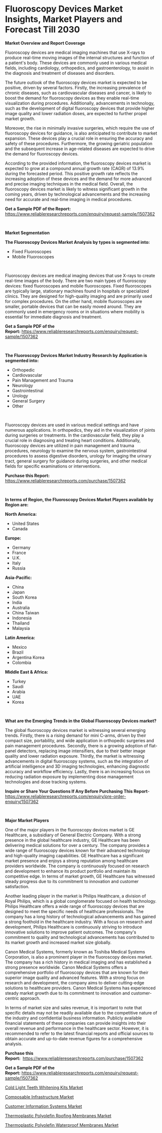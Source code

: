 <p><h1>Fluoroscopy Devices Market Insights, Market Players and Forecast Till 2030</h1></p><p><strong>Market Overview and Report Coverage</strong></p>
<p><p>Fluoroscopy devices are medical imaging machines that use X-rays to produce real-time moving images of the internal structures and function of a patient's body. These devices are commonly used in various medical fields, including cardiology, orthopedics, and gastroenterology, to assist in the diagnosis and treatment of diseases and disorders.</p><p>The future outlook of the fluoroscopy devices market is expected to be positive, driven by several factors. Firstly, the increasing prevalence of chronic diseases, such as cardiovascular diseases and cancer, is likely to boost the demand for fluoroscopy devices as they enable real-time visualization during procedures. Additionally, advancements in technology, such as the development of digital fluoroscopy devices that provide higher image quality and lower radiation doses, are expected to further propel market growth.</p><p>Moreover, the rise in minimally invasive surgeries, which require the use of fluoroscopy devices for guidance, is also anticipated to contribute to market expansion. These devices play a crucial role in ensuring the accuracy and safety of these procedures. Furthermore, the growing geriatric population and the subsequent increase in age-related diseases are expected to drive the demand for fluoroscopy devices.</p><p>According to the provided information, the fluoroscopy devices market is expected to grow at a compound annual growth rate (CAGR) of 13.9% during the forecasted period. This positive growth rate reflects the increasing adoption of these devices and the demand for more advanced and precise imaging techniques in the medical field. Overall, the fluoroscopy devices market is likely to witness significant growth in the coming years, driven by technological advancements and the increasing need for accurate and real-time imaging in medical procedures.</p></p>
<p><strong>Get a Sample PDF of the Report:</strong> <a href="https://www.reliableresearchreports.com/enquiry/request-sample/1507362">https://www.reliableresearchreports.com/enquiry/request-sample/1507362</a></p>
<p>&nbsp;</p>
<p><strong>Market Segmentation</strong></p>
<p><strong>The Fluoroscopy Devices Market Analysis by types is segmented into:</strong></p>
<p><ul><li>Fixed Fluoroscopes</li><li>Mobile Fluoroscopes</li></ul></p>
<p>&nbsp;</p>
<p><p>Fluoroscopy devices are medical imaging devices that use X-rays to create real-time images of the body. There are two main types of fluoroscopy devices: fixed fluoroscopes and mobile fluoroscopes. Fixed fluoroscopes are typically large, stationary machines found in hospitals or specialized clinics. They are designed for high-quality imaging and are primarily used for complex procedures. On the other hand, mobile fluoroscopes are smaller, portable devices that can be easily moved around. They are commonly used in emergency rooms or in situations where mobility is essential for immediate diagnosis and treatment.</p></p>
<p><strong>Get a Sample PDF of the Report:</strong>&nbsp;<a href="https://www.reliableresearchreports.com/enquiry/request-sample/1507362">https://www.reliableresearchreports.com/enquiry/request-sample/1507362</a></p>
<p>&nbsp;</p>
<p><strong>The Fluoroscopy Devices Market Industry Research by Application is segmented into:</strong></p>
<p><ul><li>Orthopedic</li><li>Cardiovascular</li><li>Pain Management and Trauma</li><li>Neurology</li><li>Gastrointestinal</li><li>Urology</li><li>General Surgery</li><li>Other</li></ul></p>
<p>&nbsp;</p>
<p><p>Fluoroscopy devices are used in various medical settings and have numerous applications. In orthopedics, they aid in the visualization of joints during surgeries or treatments. In the cardiovascular field, they play a crucial role in diagnosing and treating heart conditions. Additionally, fluoroscopy devices are utilized in pain management and trauma procedures, neurology to examine the nervous system, gastrointestinal procedures to assess digestive disorders, urology for imaging the urinary tract, general surgery for guidance during surgeries, and other medical fields for specific examinations or interventions.</p></p>
<p><strong>Purchase this Report:</strong>&nbsp; <a href="https://www.reliableresearchreports.com/purchase/1507362">https://www.reliableresearchreports.com/purchase/1507362</a></p>
<p>&nbsp;</p>
<p><strong>In terms of Region, the Fluoroscopy Devices Market Players available by Region are:</strong></p>
<p>
    <p> <strong> North America: </strong>
        <ul>
            <li>United States</li>
            <li>Canada</li>
        </ul>
        </p> 
    <p> <strong> Europe: </strong>
        <ul>
            <li>Germany</li>
            <li>France</li>
            <li>U.K.</li>
            <li>Italy</li>
            <li>Russia</li>
        </ul>
        </p> 
    <p> <strong> Asia-Pacific: </strong>
        <ul>
            <li>China</li>
            <li>Japan</li>
            <li>South Korea</li>
            <li>India</li>
            <li>Australia</li>
            <li>China Taiwan</li>
            <li>Indonesia</li>
            <li>Thailand</li>
            <li>Malaysia</li>
        </ul>
        </p> 
    <p> <strong> Latin America: </strong>
        <ul>
            <li>Mexico</li>
            <li>Brazil</li>
            <li>Argentina Korea</li>
            <li>Colombia</li>
        </ul>
        </p> 
    <p> <strong> Middle East & Africa: </strong>
        <ul>
            <li>Turkey</li>
            <li>Saudi</li>
            <li>Arabia</li>
            <li>UAE</li>
            <li>Korea</li>
        </ul>
    </p>
    </p>
<p>&nbsp;</p>
<p><strong>What are the Emerging Trends in the Global Fluoroscopy Devices market?</strong></p>
<p><p>The global fluoroscopy devices market is witnessing several emerging trends. Firstly, there is a rising demand for mini C-arms, driven by their compact size, portability, and wide application in orthopedic surgeries and pain management procedures. Secondly, there is a growing adoption of flat-panel detectors, replacing image intensifiers, due to their better image quality and lower radiation exposure. Thirdly, the market is witnessing advancements in digital fluoroscopy systems, such as the integration of artificial intelligence and 3D imaging technologies, enhancing diagnostic accuracy and workflow efficiency. Lastly, there is an increasing focus on reducing radiation exposure by implementing dose management technologies and dose tracking systems.</p></p>
<p><strong>Inquire or Share Your Questions If Any Before Purchasing This Report</strong>- <a href="https://www.reliableresearchreports.com/enquiry/pre-order-enquiry/1507362">https://www.reliableresearchreports.com/enquiry/pre-order-enquiry/1507362</a></p>
<p>&nbsp;</p>
<p><strong>Major Market Players</strong></p>
<p><p>One of the major players in the fluoroscopy devices market is GE Healthcare, a subsidiary of General Electric Company. With a strong presence in the global healthcare industry, GE Healthcare has been delivering medical solutions for over a century. The company provides a wide range of fluoroscopy devices known for their advanced technology and high-quality imaging capabilities. GE Healthcare has a significant market presence and enjoys a strong reputation among healthcare providers worldwide. The company is continuously focused on research and development to enhance its product portfolio and maintain its competitive edge. In terms of market growth, GE Healthcare has witnessed steady progress due to its commitment to innovation and customer satisfaction.</p><p>Another leading player in the market is Philips Healthcare, a division of Royal Philips, which is a global conglomerate focused on health technology. Philips Healthcare offers a wide range of fluoroscopy devices that are designed to meet the specific needs of healthcare professionals. The company has a long history of technological advancements and has gained a strong foothold in the healthcare industry. With a focus on research and development, Philips Healthcare is continuously striving to introduce innovative solutions to improve patient outcomes. The company's commitment to quality and technological advancements has contributed to its market growth and increased market size globally.</p><p>Canon Medical Systems, formerly known as Toshiba Medical Systems Corporation, is also a prominent player in the fluoroscopy devices market. The company has a rich history in medical imaging and has established a strong presence worldwide. Canon Medical Systems offers a comprehensive portfolio of fluoroscopy devices that are known for their superior image quality and advanced features. With a strong focus on research and development, the company aims to deliver cutting-edge solutions to healthcare providers. Canon Medical Systems has experienced steady market growth due to its commitment to innovation and customer-centric approach.</p><p>In terms of market size and sales revenue, it is important to note that specific details may not be readily available due to the competitive nature of the industry and confidential business information. Publicly available financial statements of these companies can provide insights into their overall revenue and performance in the healthcare sector. However, it is recommended to refer to the latest financial reports and official sources to obtain accurate and up-to-date revenue figures for a comprehensive analysis.</p></p>
<p><strong>Purchase this Report:</strong>&nbsp;&nbsp;<a href="https://www.reliableresearchreports.com/purchase/1507362">https://www.reliableresearchreports.com/purchase/1507362</a></p>
<p></p>
<p><strong>Get a Sample PDF of the Report:</strong>&nbsp;<a href="https://www.reliableresearchreports.com/enquiry/request-sample/1507362">https://www.reliableresearchreports.com/enquiry/request-sample/1507362</a></p>
<p><p><a href="https://www.linkedin.com/pulse/cold-light-teeth-whitening-kits-market-size-forecast/">Cold Light Teeth Whitening Kits Market</a></p><p><a href="https://medium.com/@akshatreportprime/composable-infrastructure-market-trends-and-market-analysis-forecasted-for-period-2023-2030-705104eb9ab9">Composable Infrastructure Market</a></p><p><a href="https://medium.com/@aashish.reportprime2/customer-information-systems-market-analysis-its-cagr-market-segmentation-and-global-industry-59c30dc13389">Customer Information Systems Market</a></p><p><a href="https://www.linkedin.com/pulse/thermoplastic-polyolefin-roofing-membranes-market-size/">Thermoplastic Polyolefin Roofing Membranes Market</a></p><p><a href="https://www.linkedin.com/pulse/thermoplastic-polyolefin-waterproof-membranes-market-size/">Thermoplastic Polyolefin Waterproof Membranes Market</a></p></p>